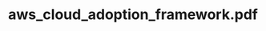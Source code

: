 ---
title: "aws-migration-whitepaper.pdf"
categories:
  - AWS CSA Pro Study
tags:
  - link
  - Post Formats
link: https://d1.awsstatic.com/whitepapers/Migration/aws-migration-whitepaper.pdf

title: "aws_cloud_adoption_framework.pdf"
categories:
  - AWS CSA Pro Study
tags:
  - link
  - Post Formats
link: https://d1.awsstatic.com/whitepapers/aws_cloud_adoption_framework.pdf
---